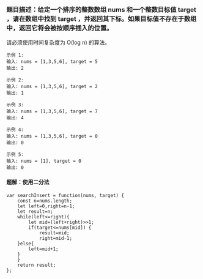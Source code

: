 ### 题目描述：给定一个排序的整数数组 nums 和一个整数目标值 target ，请在数组中找到 target ，并返回其下标。如果目标值不存在于数组中，返回它将会被按顺序插入的位置。
请必须使用时间复杂度为 O(log n) 的算法。 

```
示例 1:
输入: nums = [1,3,5,6], target = 5
输出: 2

示例 2:
输入: nums = [1,3,5,6], target = 2
输出: 1

示例 3:
输入: nums = [1,3,5,6], target = 7
输出: 4

示例 4:
输入: nums = [1,3,5,6], target = 0
输出: 0

示例 5:
输入: nums = [1], target = 0
输出: 0
```

#### 题解：使用二分法
```
var searchInsert = function(nums, target) {
    const n=nums.length;
    let left=0,right=n-1;
    let result=n;
    while(left<=right){
        let mid=(left+right)>>1;
        if(target<=nums[mid]) {
            result=mid;
            right=mid-1;
    }else{
        left=mid+1;
    }
    }
    return result;
};
```
